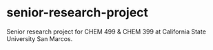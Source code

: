 # senior-research-project
Senior research project for CHEM 499 & CHEM 399 at California State University San Marcos. 




